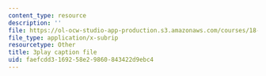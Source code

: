 ```yaml
---
content_type: resource
description: ''
file: https://ol-ocw-studio-app-production.s3.amazonaws.com/courses/18-01sc-single-variable-calculus-fall-2010/faefcdd3169258e29860843422d9ebc4_BSqNgPkeWIM.vtt
file_type: application/x-subrip
resourcetype: Other
title: 3play caption file
uid: faefcdd3-1692-58e2-9860-843422d9ebc4
---
```


